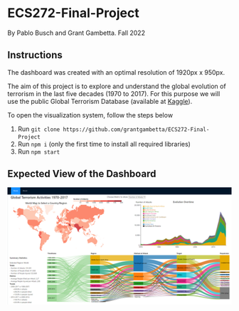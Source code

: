 # ECS272-Final-Project
By Pablo Busch and Grant Gambetta. Fall 2022

## Instructions

The dashboard was created with an optimal resolution of 1920px x 950px. 

The aim of this project is to explore and understand the global evolution of terrorism in the last five decades (1970 to 2017). For this purpose we will use the public Global Terrorism Database (available at [Kaggle](https://www.kaggle.com/datasets/START-UMD/gtd)).

To open the visualization system, follow the steps below

1. Run `git clone https://github.com/grantgambetta/ECS272-Final-Project`
2. Run `npm i` (only the first time to install all required libraries)
3. Run `npm start`

## Expected View of the Dashboard

![](./Capture.PNG)

